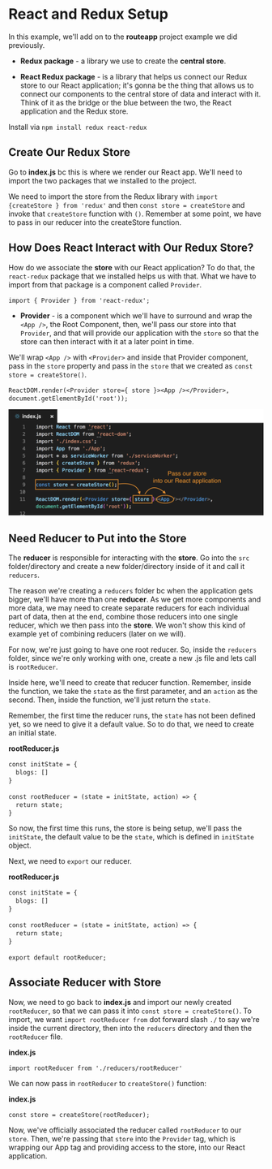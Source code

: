 # React and Redux Setup

In this example, we'll add on to the **routeapp** project example we did previously.

* **Redux package** - a library we use to create the **central store**.

* **React Redux package** - is a library that helps us connect our Redux store to our React application; it's gonna be the thing that allows us to connect our components to the central store of data and interact with it. Think of it as the bridge or the blue between the two, the React application and the Redux store.

Install via ```npm install redux react-redux```

## Create Our Redux Store

Go to **index.js** bc this is where we render our React app. We'll need to import the two packages that we installed to the project. 

We need to import the store from the Redux library with ```import {createStore } from 'redux'``` and then ```const store = createStore``` and invoke that ```createStore``` function with ```()```. Remember at some point, we have to pass in our reducer into the createStore function.

## How Does React Interact with Our Redux Store?

How do we associate the **store** with our React application? To do that, the ```react-redux``` package that we installed helps us with that. What we have to import from that package is a component called ```Provider```.

```
import { Provider } from 'react-redux';
```

* **Provider** - is a component which we'll have to surround and wrap the ```<App />```, the Root Component, then, we'll pass our store into that ```Provider```, and that will provide our application with the ```store``` so that the store can then interact with it at a later point in time.

We'll wrap ```<App />``` with ```<Provider>``` and inside that Provider component, pass in the ```store``` property and pass in the ```store``` that we created as ```const store = createStore()```.

```
ReactDOM.render(<Provider store={ store }><App /></Provider>, document.getElementById('root'));
```
<kbd>![alt text](img/passstore.png "screenshot")</kbd>

## Need Reducer to Put into the Store

The **reducer** is responsible for interacting with the **store**. Go into the ```src``` folder/directory and create a new folder/directory inside of it and call it ```reducers```.

The reason we're creating a ```reducers``` folder bc when the application gets bigger, we'll have more than one **reducer**. As we get more components and more data, we may need to create separate reducers for each individual part of data, then at the end, combine those reducers into one single reducer, which we then pass into the **store**. We won't show this kind of example yet of combining reducers (later on we will).

For now, we're just going to have one root reducer. So, inside the ```reducers``` folder, since we're only working with one, create a new .js file and lets call is ```rootReducer```.

Inside here, we'll need to create that reducer function. Remember, inside the function, we take the ```state``` as the first parameter, and an ```action``` as the second. Then, inside the function, we'll just return the ```state```.

Remember, the first time the reducer runs, the ```state``` has not been defined yet, so we need to give it a default value. So to do that, we need to create an initial state.

**rootReducer.js**
```
const initState = {
  blogs: []
}

const rootReducer = (state = initState, action) => {
  return state;
} 
```

So now, the first time this runs, the store is being setup, we'll pass the ```initState```, the default value to be the ```state```, which is defined in ```initState``` object.

Next, we need to ```export``` our reducer.

**rootReducer.js**
```
const initState = {
  blogs: []
}

const rootReducer = (state = initState, action) => {
  return state;
} 

export default rootReducer;
```

## Associate Reducer with Store

Now, we need to go back to **index.js** and import our newly created ```rootReducer```, so that we can pass it into ```const store = createStore()```. To import, we want ```import rootReducer from``` dot forward slash ```./``` to say we're inside the current directory, then into the ```reducers``` directory and then the ```rootReducer``` file.

**index.js**
```
import rootReducer from './reducers/rootReducer'
```

We can now pass in ```rootReducer``` to ```createStore()``` function:

**index.js**
```
const store = createStore(rootReducer);
```

Now, we've officially associated the reducer called ```rootReducer``` to our ```store```. Then, we're passing that ```store``` into the ```Provider``` tag, which is wrapping our App tag and providing access to the store, into our React application.